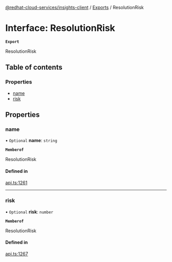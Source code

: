[@redhat-cloud-services/insights-client](../README.md) / [Exports](../modules.md) / ResolutionRisk

# Interface: ResolutionRisk

**`Export`**

ResolutionRisk

## Table of contents

### Properties

- [name](ResolutionRisk.md#name)
- [risk](ResolutionRisk.md#risk)

## Properties

### name

• `Optional` **name**: `string`

**`Memberof`**

ResolutionRisk

#### Defined in

[api.ts:1261](https://github.com/RedHatInsights/javascript-clients/blob/main/packages/insights/api.ts#L1261)

___

### risk

• `Optional` **risk**: `number`

**`Memberof`**

ResolutionRisk

#### Defined in

[api.ts:1267](https://github.com/RedHatInsights/javascript-clients/blob/main/packages/insights/api.ts#L1267)
